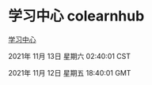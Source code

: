 # 学习中心 colearnhub
[学习中心](http://59.174.24.190:56308/colearnhub/)

2021年 11月 13日 星期六 02:40:01 CST

2021年 11月 12日 星期五 18:40:01 GMT
